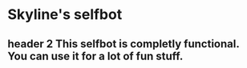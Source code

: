 # Skyline's selfbot
## header 2 This selfbot is completly functional. You can use it for a lot of fun stuff.
